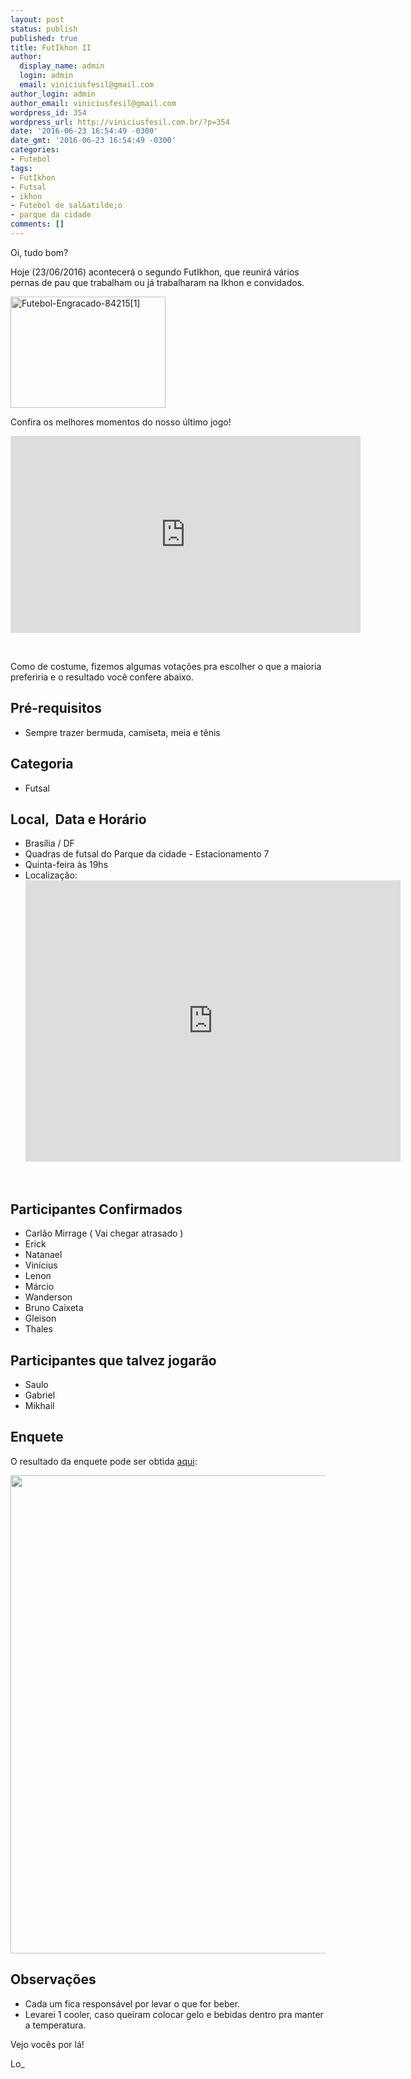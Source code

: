 ```yaml
---
layout: post
status: publish
published: true
title: FutIkhon II
author:
  display_name: admin
  login: admin
  email: viniciusfesil@gmail.com
author_login: admin
author_email: viniciusfesil@gmail.com
wordpress_id: 354
wordpress_url: http://viniciusfesil.com.br/?p=354
date: '2016-06-23 16:54:49 -0300'
date_gmt: '2016-06-23 16:54:49 -0300'
categories:
- Futebol
tags:
- FutIkhon
- Futsal
- ikhon
- Futebol de sal&atilde;o
- parque da cidade
comments: []
---
```

<p>Oi, tudo bom?</p>
<p>Hoje&nbsp;(23/06/2016) acontecer&aacute; o segundo&nbsp;FutIkhon, que reunir&aacute; v&aacute;rios pernas de pau que trabalham ou j&aacute; trabalharam na Ikhon e convidados.</p>
<p><img class="aligncenter size-full wp-image-348" src="http://viniciusfesil.com.br/wp-content/uploads/2016/06/Futebol-Engracado-842151.gif" alt="Futebol-Engracado-84215[1]" width="248" height="178" /></p>
<p>Confira os melhores&nbsp;momentos do nosso &uacute;ltimo&nbsp;jogo!</p>
<p><iframe src="https://www.youtube.com/embed/K_z1iEPR75M" width="560" height="315" frameborder="0" allowfullscreen="allowfullscreen"></iframe></p>
<p>&nbsp;</p>
<p>Como de costume, fizemos algumas vota&ccedil;&otilde;es pra escolher o que a maioria preferiria e o resultado voc&ecirc; confere abaixo.</p>
<h2>Pr&eacute;-requisitos</h2>
<ul>
<li>Sempre trazer bermuda, camiseta, meia e t&ecirc;nis</li>
</ul>
<h2>Categoria</h2>
<ul>
<li>Futsal</li>
</ul>
<h2>Local, &nbsp;Data e Hor&aacute;rio</h2>
<ul>
<li>Bras&iacute;lia / DF</li>
<li>Quadras de futsal do Parque da cidade - Estacionamento 7</li>
<li>Quinta-feira&nbsp;&agrave;s 19hs</li>
<li>Localiza&ccedil;&atilde;o:<br />
<iframe style="border: 0;" src="https://www.google.com/maps/embed?pb=!1m26!1m12!1m3!1d39793.04185268091!2d-47.92081443338562!3d-15.786608902642724!2m3!1f0!2f0!3f0!3m2!1i1024!2i768!4f13.1!4m11!3e0!4m3!3m2!1d-15.7571522!2d-47.8934741!4m5!1s0x935a3aa11b2e810f%3A0x9415f5a2c1ad0350!2sUnnamed+Rd+-+Srps%2C+Bras%C3%ADlia+-+DF!3m2!1d-15.810185299999999!2d-47.9189115!5e1!3m2!1spt-BR!2sbr!4v1466005174380" width="600" height="450" frameborder="0" allowfullscreen="allowfullscreen"></iframe></li>
</ul>
<p>&nbsp;</p>
<h2>Participantes Confirmados</h2>
<ul>
<li>Carl&atilde;o Mirrage ( Vai chegar atrasado )</li>
<li>Erick</li>
<li>Natanael</li>
<li>Vin&iacute;cius</li>
<li>Lenon</li>
<li>M&aacute;rcio</li>
<li>Wanderson</li>
<li>Bruno Caixeta</li>
<li>Gleison</li>
<li>Thales</li>
</ul>
<h2>Participantes que talvez jogar&atilde;o</h2>
<ul>
<li>Saulo</li>
<li>Gabriel</li>
<li>Mikhail</li>
</ul>
<h2>Enquete</h2>
<p>O resultado da enquete pode ser obtida <a href="https://docs.google.com/forms/d/1aJqHStYZ0Gl-A4XHOpXFOnpL7CnDm0o7L4VEkkLtrqE/viewanalytics?usp=form_confirm">aqui</a>:</p>
<p><img class="aligncenter wp-image-296 size-large" src="http://viniciusfesil.com.br/wp-content/uploads/2016/04/276159_Papel-de-Parede-Meme-Y-U-NO_2048x1536-1020x765.jpg" alt="" width="1020" height="765" /></p>
<h2>Observa&ccedil;&otilde;es</h2>
<ul>
<li>Cada um fica respons&aacute;vel por levar o que for beber.</li>
<li>Levarei 1 cooler, caso queiram colocar gelo e bebidas dentro pra manter a temperatura.</li>
</ul>
<p>Vejo voc&ecirc;s por l&aacute;!</p>
<p>Lo_</p>
